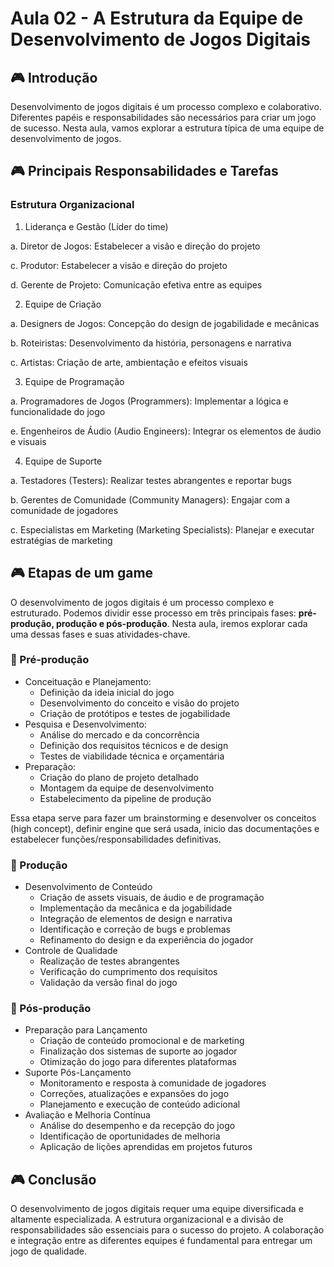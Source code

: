 # Aula 02 - A Estrutura da Equipe de Desenvolvimento de Jogos Digitais

## 🎮 Introdução

Desenvolvimento de jogos digitais é um processo complexo e colaborativo. Diferentes papéis e responsabilidades são necessários para criar um jogo de sucesso. Nesta aula, vamos explorar a estrutura típica de uma equipe de desenvolvimento de jogos.

## 🎮 Principais Responsabilidades e Tarefas

### Estrutura Organizacional
1. Liderança e Gestão (Líder do time)
   
  a. Diretor de Jogos: Estabelecer a visão e direção do projeto

  c. Produtor: Estabelecer a visão e direção do projeto
  
  d. Gerente de Projeto: Comunicação efetiva entre as equipes
  
2. Equipe de Criação

  a. Designers de Jogos: Concepção do design de jogabilidade e mecânicas
  
  b. Roteiristas: Desenvolvimento da história, personagens e narrativa
  
  c. Artistas: Criação de arte, ambientação e efeitos visuais
  
3. Equipe de Programação 

  a. Programadores de Jogos (Programmers): Implementar a lógica e funcionalidade do jogo
  
  e. Engenheiros de Áudio (Audio Engineers): Integrar os elementos de áudio e visuais
  
4. Equipe de Suporte

  a. Testadores (Testers): Realizar testes abrangentes e reportar bugs
  
  b. Gerentes de Comunidade (Community Managers): Engajar com a comunidade de jogadores
  
  c. Especialistas em Marketing (Marketing Specialists): Planejar e executar estratégias de marketing

## 🎮 Etapas de um game

O desenvolvimento de jogos digitais é um processo complexo e estruturado. Podemos dividir esse processo em três principais fases: **pré-produção, produção e pós-produção**. Nesta aula, iremos explorar cada uma dessas fases e suas atividades-chave.

### 💎 Pré-produção

- Conceituação e Planejamento:
  - Definição da ideia inicial do jogo
  - Desenvolvimento do conceito e visão do projeto
  - Criação de protótipos e testes de jogabilidade
- Pesquisa e Desenvolvimento:
  - Análise do mercado e da concorrência
  - Definição dos requisitos técnicos e de design
  - Testes de viabilidade técnica e orçamentária
- Preparação:
  - Criação do plano de projeto detalhado
  - Montagem da equipe de desenvolvimento
  - Estabelecimento da pipeline de produção

Essa etapa serve para fazer um brainstorming e desenvolver os conceitos (high concept), definir engine que será usada, inicio das documentações e estabelecer funções/responsabilidades definitivas.

### 💎 Produção

- Desenvolvimento de Conteúdo
  - Criação de assets visuais, de áudio e de programação
  - Implementação da mecânica e da jogabilidade
  - Integração de elementos de design e narrativa
  - Identificação e correção de bugs e problemas
  - Refinamento do design e da experiência do jogador
- Controle de Qualidade
  - Realização de testes abrangentes
  - Verificação do cumprimento dos requisitos
  - Validação da versão final do jogo

### 💎 Pós-produção

- Preparação para Lançamento
  - Criação de conteúdo promocional e de marketing
  - Finalização dos sistemas de suporte ao jogador
  - Otimização do jogo para diferentes plataformas
- Suporte Pós-Lançamento
  - Monitoramento e resposta à comunidade de jogadores
  - Correções, atualizações e expansões do jogo
  - Planejamento e execução de conteúdo adicional
- Avaliação e Melhoria Contínua
  - Análise do desempenho e da recepção do jogo
  - Identificação de oportunidades de melhoria
  - Aplicação de lições aprendidas em projetos futuros

## 🎮 Conclusão

O desenvolvimento de jogos digitais requer uma equipe diversificada e altamente especializada.
A estrutura organizacional e a divisão de responsabilidades são essenciais para o sucesso do projeto.
A colaboração e integração entre as diferentes equipes é fundamental para entregar um jogo de qualidade.
